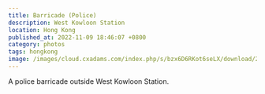 ```yaml
---
title: Barricade (Police)
description: West Kowloon Station
location: Hong Kong
published_at: 2022-11-09 18:46:07 +0800
category: photos
tags: hongkong
image: /images/cloud.cxadams.com/index.php/s/bzx6D6RKot6seLX/download/20191215-1313_HongKong_L1009946-0.jpg
---
```


A police barricade outside West Kowloon Station.
